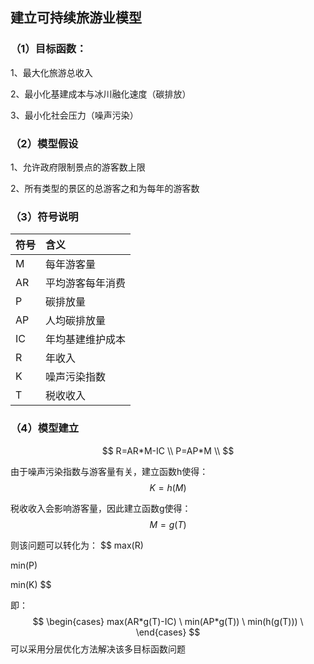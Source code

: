 ## 建立可持续旅游业模型

### （1）目标函数：
1、最大化旅游总收入

2、最小化基建成本与冰川融化速度（碳排放）

3、最小化社会压力（噪声污染）

### （2）模型假设
1、允许政府限制景点的游客数上限

2、所有类型的景区的总游客之和为每年的游客数

### （3）符号说明
| 符号 | 含义             |
|------|:-----------------|
| M    | 每年游客量       |
| AR   | 平均游客每年消费 |
| P    | 碳排放量         |
| AP   | 人均碳排放量     |
| IC   | 年均基建维护成本 |
| R    | 年收入           |
| K    | 噪声污染指数     |
| T    | 税收收入         |
### （4）模型建立

$$
R=AR*M-IC \\
P=AP*M \\
$$

由于噪声污染指数与游客量有关，建立函数h使得：
$$
K=h(M) 
$$

税收收入会影响游客量，因此建立函数g使得：
$$
M=g(T)
$$

则该问题可以转化为：
$$
max(R) 

min(P) 

min(K)
$$

即：
$$
\begin{cases}
max(AR*g(T)-IC) \
min(AP*g(T)) \
min(h(g(T))) \
\end{cases}
$$
可以采用分层优化方法解决该多目标函数问题
